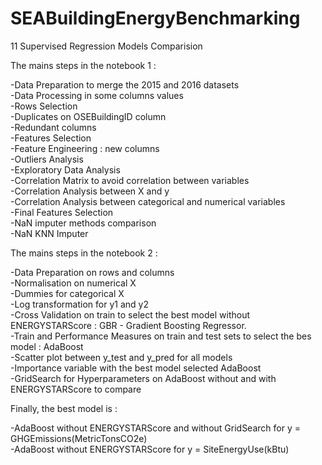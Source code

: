 # SEABuildingEnergyBenchmarking
11 Supervised Regression Models Comparision


The mains steps in the notebook 1 :

-Data Preparation to merge the 2015 and 2016 datasets \
-Data Processing in some columns values \
-Rows Selection \
-Duplicates on OSEBuildingID column \
-Redundant columns \
-Features Selection \
-Feature Engineering : new columns \
-Outliers Analysis \
-Exploratory Data Analysis \
-Correlation Matrix to avoid correlation between variables \
-Correlation Analysis between X and y \
-Correlation Analysis between categorical and numerical variables \
-Final Features Selection \
-NaN imputer methods comparison  \
-NaN KNN Imputer 

The mains steps in the notebook 2 :

-Data Preparation on rows and columns \
-Normalisation on numerical X \
-Dummies for categorical X \
-Log transformation for y1 and y2 \
-Cross Validation on train to select the best model without ENERGYSTARScore : GBR - Gradient Boosting Regressor. \
-Train and Performance Measures on train and test sets to select the bes model : AdaBoost  \
-Scatter plot between y_test and y_pred for all models \
-Importance variable with the best model selected AdaBoost \
-GridSearch for Hyperparameters on AdaBoost without and with ENERGYSTARScore to compare 

Finally, the best model is : 

  -AdaBoost without ENERGYSTARScore and without GridSearch for y = GHGEmissions(MetricTonsCO2e) \
  -AdaBoost without ENERGYSTARScore for y = SiteEnergyUse(kBtu) 
